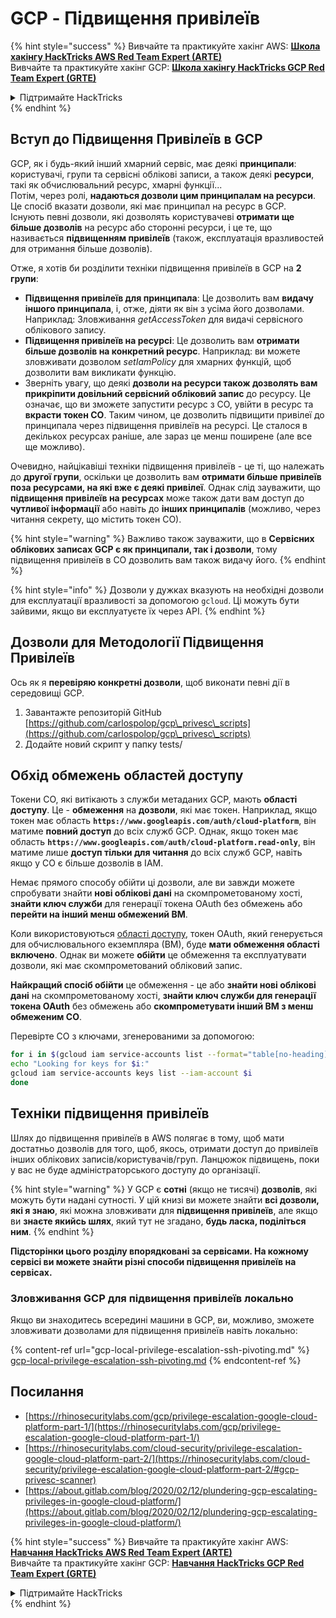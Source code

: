 # GCP - Підвищення привілеїв

{% hint style="success" %}
Вивчайте та практикуйте хакінг AWS: <img src="/.gitbook/assets/image.png" alt="" data-size="line">[**Школа хакінгу HackTricks AWS Red Team Expert (ARTE)**](https://training.hacktricks.xyz/courses/arte)<img src="/.gitbook/assets/image.png" alt="" data-size="line">\
Вивчайте та практикуйте хакінг GCP: <img src="/.gitbook/assets/image (2).png" alt="" data-size="line">[**Школа хакінгу HackTricks GCP Red Team Expert (GRTE)**<img src="/.gitbook/assets/image (2).png" alt="" data-size="line">](https://training.hacktricks.xyz/courses/grte)

<details>

<summary>Підтримайте HackTricks</summary>

* Перевірте [**плани підписки**](https://github.com/sponsors/carlospolop)!
* **Приєднуйтесь до** 💬 [**групи Discord**](https://discord.gg/hRep4RUj7f) або [**групи Telegram**](https://t.me/peass) або **слідкуйте** за нами на **Twitter** 🐦 [**@hacktricks\_live**](https://twitter.com/hacktricks\_live)**.**
* **Поширюйте хакерські трюки, надсилаючи PR до** [**HackTricks**](https://github.com/carlospolop/hacktricks) та [**HackTricks Cloud**](https://github.com/carlospolop/hacktricks-cloud) репозиторіїв на GitHub.

</details>
{% endhint %}

## Вступ до Підвищення Привілеїв в GCP <a href="#introduction-to-gcp-privilege-escalation" id="introduction-to-gcp-privilege-escalation"></a>

GCP, як і будь-який інший хмарний сервіс, має деякі **принципали**: користувачі, групи та сервісні облікові записи, а також деякі **ресурси**, такі як обчислювальний ресурс, хмарні функції...\
Потім, через ролі, **надаються дозволи цим принципалам на ресурси**. Це спосіб вказати дозволи, які має принципал на ресурс в GCP.\
Існують певні дозволи, які дозволять користувачеві **отримати ще більше дозволів** на ресурс або сторонні ресурси, і це те, що називається **підвищенням привілеїв** (також, експлуатація вразливостей для отримання більше дозволів).

Отже, я хотів би розділити техніки підвищення привілеїв в GCP на **2 групи**:

* **Підвищення привілеїв для принципала**: Це дозволить вам **видачу іншого принципала**, і, отже, діяти як він з усіма його дозволами. Наприклад: Зловживання _getAccessToken_ для видачі сервісного облікового запису.
* **Підвищення привілеїв на ресурсі**: Це дозволить вам **отримати більше дозволів на конкретний ресурс**. Наприклад: ви можете зловживати дозволом _setIamPolicy_ для хмарних функцій, щоб дозволити вам викликати функцію.
* Зверніть увагу, що деякі **дозволи на ресурси також дозволять вам прикріпити довільний сервісний обліковий запис** до ресурсу. Це означає, що ви зможете запустити ресурс з СО, увійти в ресурс та **вкрасти токен СО**. Таким чином, це дозволить підвищити привілеї до принципала через підвищення привілеїв на ресурсі. Це сталося в декількох ресурсах раніше, але зараз це менш поширене (але все ще можливо).

Очевидно, найцікавіші техніки підвищення привілеїв - це ті, що належать до **другої групи**, оскільки це дозволить вам **отримати більше привілеїв поза ресурсами, на які вже є деякі привілеї**. Однак слід зауважити, що **підвищення привілеїв на ресурсах** може також дати вам доступ до **чутливої інформації** або навіть до **інших принципалів** (можливо, через читання секрету, що містить токен СО).

{% hint style="warning" %}
Важливо також зауважити, що в **Сервісних облікових записах GCP є як принципали, так і дозволи**, тому підвищення привілеїв в СО дозволить вам також видачу його.
{% endhint %}

{% hint style="info" %}
Дозволи у дужках вказують на необхідні дозволи для експлуатації вразливості за допомогою `gcloud`. Ці можуть бути зайвими, якщо ви експлуатуєте їх через API.
{% endhint %}

## Дозволи для Методології Підвищення Привілеїв

Ось як я **перевіряю конкретні дозволи**, щоб виконати певні дії в середовищі GCP.

1. Завантажте репозиторій GitHub [https://github.com/carlospolop/gcp\_privesc\_scripts](https://github.com/carlospolop/gcp\_privesc\_scripts)
2. Додайте новий скрипт у папку tests/

## Обхід обмежень областей доступу <a href="#bypassing-access-scopes" id="bypassing-access-scopes"></a>

Токени СО, які витікають з служби метаданих GCP, мають **області доступу**. Це - **обмеження** на **дозволи**, які має токен. Наприклад, якщо токен має область **`https://www.googleapis.com/auth/cloud-platform`**, він матиме **повний доступ** до всіх служб GCP. Однак, якщо токен має область **`https://www.googleapis.com/auth/cloud-platform.read-only`**, він матиме лише **доступ тільки для читання** до всіх служб GCP, навіть якщо у СО є більше дозволів в IAM.

Немає прямого способу обійти ці дозволи, але ви завжди можете спробувати знайти **нові облікові дані** на скомпрометованому хості, **знайти ключ служби** для генерації токена OAuth без обмежень або **перейти на інший менш обмежений ВМ**.

Коли використовуються [області доступу](https://cloud.google.com/compute/docs/access/service-accounts#accesscopesiam), токен OAuth, який генерується для обчислювального екземпляра (ВМ), буде **мати обмеження області включено**. Однак ви можете **обійти** це обмеження та експлуатувати дозволи, які має скомпрометований обліковий запис.

**Найкращий спосіб обійти** це обмеження - це або **знайти нові облікові дані** на скомпрометованому хості, **знайти ключ служби для генерації токена OAuth** без обмежень або **скомпрометувати інший ВМ з менш обмеженим СО**.

Перевірте СО з ключами, згенерованими за допомогою:
```bash
for i in $(gcloud iam service-accounts list --format="table[no-heading](email)"); do
echo "Looking for keys for $i:"
gcloud iam service-accounts keys list --iam-account $i
done
```
## Техніки підвищення привілеїв

Шлях до підвищення привілеїв в AWS полягає в тому, щоб мати достатньо дозволів для того, щоб, якось, отримати доступ до привілеїв інших облікових записів/користувачів/груп. Ланцюжок підвищень, поки у вас не буде адміністраторського доступу до організації.

{% hint style="warning" %}
У GCP є **сотні** (якщо не тисячі) **дозволів**, які можуть бути надані сутності. У цій книзі ви можете знайти **всі дозволи, які я знаю**, які можна зловживати для **підвищення привілеїв**, але якщо ви **знаєте якийсь шлях**, який тут не згадано, **будь ласка, поділіться ним**.
{% endhint %}

**Підсторінки цього розділу впорядковані за сервісами. На кожному сервісі ви можете знайти різні способи підвищення привілеїв на сервісах.**

### Зловживання GCP для підвищення привілеїв локально

Якщо ви знаходитесь всередині машини в GCP, ви, можливо, зможете зловживати дозволами для підвищення привілеїв навіть локально:

{% content-ref url="gcp-local-privilege-escalation-ssh-pivoting.md" %}
[gcp-local-privilege-escalation-ssh-pivoting.md](gcp-local-privilege-escalation-ssh-pivoting.md)
{% endcontent-ref %}

## Посилання

* [https://rhinosecuritylabs.com/gcp/privilege-escalation-google-cloud-platform-part-1/](https://rhinosecuritylabs.com/gcp/privilege-escalation-google-cloud-platform-part-1/)
* [https://rhinosecuritylabs.com/cloud-security/privilege-escalation-google-cloud-platform-part-2/](https://rhinosecuritylabs.com/cloud-security/privilege-escalation-google-cloud-platform-part-2/#gcp-privesc-scanner)
* [https://about.gitlab.com/blog/2020/02/12/plundering-gcp-escalating-privileges-in-google-cloud-platform/](https://about.gitlab.com/blog/2020/02/12/plundering-gcp-escalating-privileges-in-google-cloud-platform/)

{% hint style="success" %}
Вивчайте та практикуйте хакінг AWS:<img src="/.gitbook/assets/image.png" alt="" data-size="line">[**Навчання HackTricks AWS Red Team Expert (ARTE)**](https://training.hacktricks.xyz/courses/arte)<img src="/.gitbook/assets/image.png" alt="" data-size="line">\
Вивчайте та практикуйте хакінг GCP: <img src="/.gitbook/assets/image (2).png" alt="" data-size="line">[**Навчання HackTricks GCP Red Team Expert (GRTE)**<img src="/.gitbook/assets/image (2).png" alt="" data-size="line">](https://training.hacktricks.xyz/courses/grte)

<details>

<summary>Підтримайте HackTricks</summary>

* Перевірте [**плани підписки**](https://github.com/sponsors/carlospolop)!
* **Приєднуйтесь до** 💬 [**групи Discord**](https://discord.gg/hRep4RUj7f) або [**групи telegram**](https://t.me/peass) або **слідкуйте** за нами на **Twitter** 🐦 [**@hacktricks\_live**](https://twitter.com/hacktricks\_live)**.**
* **Поширюйте хакерські трюки, надсилаючи PR до** [**HackTricks**](https://github.com/carlospolop/hacktricks) та [**HackTricks Cloud**](https://github.com/carlospolop/hacktricks-cloud) репозиторіїв на GitHub.

</details>
{% endhint %}
